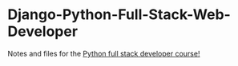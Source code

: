 # Django-Python-Full-Stack-Web-Developer
Notes and files for the [Python full stack developer course!](https://www.udemy.com/course/python-and-django-full-stack-web-developer-bootcamp/)

